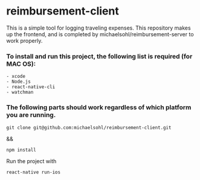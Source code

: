 # reimbursement-client

This is a simple tool for logging traveling expenses. This repository makes up the frontend, and is completed by michaelsohl/reimbursement-server
to work properly.

### To install and run this project, the following list is required (for MAC OS):
```
- xcode
- Node.js
- react-native-cli
- watchman
```
### The following parts should work regardless of which platform you are running.

```
git clone git@github.com:michaelsohl/reimbursement-client.git
```
&&
```
npm install
```
Run the project with 
```
react-native run-ios
```
